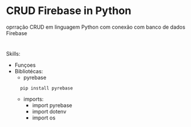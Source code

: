 # CRUD Firebase in Python

oprração CRUD em linguagem Python com conexão com banco de dados Firebase

#

Skills:

* Funçoes
* Bibliotécas:
    * pyrebase
    ```
      pip install pyrebase
    ```
    * imports:
      * import pyrebase
      * import dotenv
      * import os
